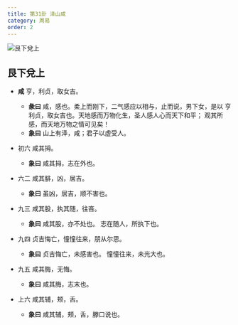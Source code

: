 ```yaml
---
title: 第31卦 泽山咸
category: 周易
order: 2
---
```


![艮下兌上](https://upload.wikimedia.org/wikipedia/commons/f/f7/Yijing-31.png)

## 艮下兌上

* **咸** 亨，利贞，取女吉。
  * **彖曰** 咸，感也。柔上而刚下，二气感应以相与，止而说，男下女，是以 亨利贞，取女吉也。天地感而万物化生，圣人感人心而天下和平； 观其所感，而天地万物之情可见矣！
  * **象曰** 山上有泽，咸；君子以虚受人。

* 初六 咸其拇。
  * **象曰** 咸其拇，志在外也。

* 六二 咸其腓，凶，居吉。
  * **象曰** 虽凶，居吉，顺不害也。

* 九三 咸其股，执其随，往吝。
  * **象曰** 咸其股，亦不处也。 志在随人，所执下也。

* 九四 贞吉悔亡，憧憧往来，朋从尔思。
  * **象曰** 贞吉悔亡，未感害也。 憧憧往来，未光大也。

* 九五 咸其脢，无悔。
  * **象曰** 咸其脢，志末也。

* 上六 咸其辅，颊，舌。
  * **象曰** 咸其辅，颊，舌，滕口说也。